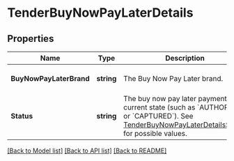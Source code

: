 # TenderBuyNowPayLaterDetails

## Properties
Name | Type | Description | Notes
------------ | ------------- | ------------- | -------------
**BuyNowPayLaterBrand** | **string** | The Buy Now Pay Later brand. | [optional] [default to null]
**Status** | **string** | The buy now pay later payment&#x27;s current state (such as &#x60;AUTHORIZED&#x60; or &#x60;CAPTURED&#x60;). See [TenderBuyNowPayLaterDetailsStatus](https://developer.squareup.com/reference/square_2024-01-18/enums/TenderBuyNowPayLaterDetailsStatus) for possible values. | [optional] [default to null]

[[Back to Model list]](../README.md#documentation-for-models) [[Back to API list]](../README.md#documentation-for-api-endpoints) [[Back to README]](../README.md)

